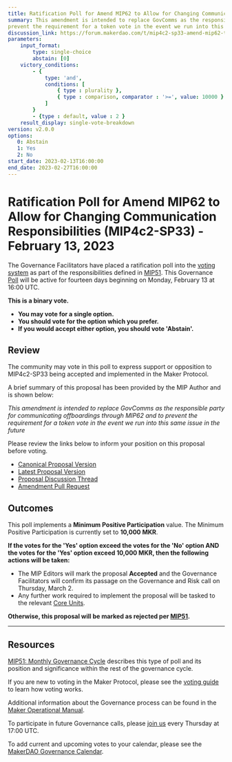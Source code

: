 ```yaml
---
title: Ratification Poll for Amend MIP62 to Allow for Changing Communication Responsibilities (MIP4c2-SP33) - February 13, 2023
summary: This amendment is intended to replace GovComms as the responsible party for communicating offboardings through MIP62 and to
prevent the requirement for a token vote in the event we run into this same issue in the future.
discussion_link: https://forum.makerdao.com/t/mip4c2-sp33-amend-mip62-to-allow-for-changing-communication-responsibilities/19381
parameters:
    input_format:
        type: single-choice
        abstain: [0]
    victory_conditions:
        - {
            type: 'and',
            conditions: [
                { type : plurality },
                { type : comparison, comparator : '>=', value: 10000 }
            ]
        }
        - {type : default, value : 2 }
    result_display: single-vote-breakdown
version: v2.0.0
options:
   0: Abstain
   1: Yes
   2: No
start_date: 2023-02-13T16:00:00
end_date: 2023-02-27T16:00:00
---
```

# Ratification Poll for Amend MIP62 to Allow for Changing Communication Responsibilities (MIP4c2-SP33) - February 13, 2023

The Governance Facilitators have placed a ratification poll into the [voting system](https://vote.makerdao.com/polling) as part of the responsibilities defined in [MIP51](https://mips.makerdao.com/mips/details/MIP51). This Governance [Poll](https://manual.makerdao.com/governance/governance-cycle/weekly-governance-cycle#weekly-governance-cycle-definitions-mip16c1) will be active for fourteen days beginning on Monday, February 13 at 16:00 UTC.

**This is a binary vote.**
- **You may vote for a single option.**
- **You should vote for the option which you prefer.**
- **If you would accept either option, you should vote 'Abstain'.**

## Review

The community may vote in this poll to express support or opposition to MIP4c2-SP33 being accepted and implemented in the Maker Protocol.

A brief summary of this proposal has been provided by the MIP Author and is shown below:

*This amendment is intended to replace GovComms as the responsible party for communicating offboardings through MIP62 and to prevent the requirement for a token vote in the event we run into this same issue in the future*

Please review the links below to inform your position on this proposal before voting.
* [Canonical Proposal Version](https://github.com/makerdao/mips/blob/e6502bfcaff834ac101734d55c3b8e0e74da5f4d/MIP4/MIP4c2-Subproposals/MIP4c2-SP33.md)
* [Latest Proposal Version](https://mips.makerdao.com/mips/details/MIP4c2SP33)
* [Proposal Discussion Thread](https://forum.makerdao.com/t/mip4c2-sp33-amend-mip62-to-allow-for-changing-communication-responsibilities/19381)
* [Amendment Pull Request](https://github.com/makerdao/mips/pull/741)

## Outcomes

This poll implements a **Minimum Positive Participation** value. The Minimum Positive Participation is currently set to **10,000 MKR**.

**If the votes for the 'Yes' option exceed the votes for the 'No' option AND the votes for the 'Yes' option exceed 10,000 MKR, then the following actions will be taken:**
* The MIP Editors will mark the proposal **Accepted** and the Governance Facilitators will confirm its passage on the Governance and Risk call on Thursday, March 2.
* Any further work required to implement the proposal will be tasked to the relevant [Core Units](https://mips.makerdao.com/mips/details/MIP38#mip38c2-core-unit-state).

**Otherwise, this proposal will be marked as rejected per [MIP51](https://mips.makerdao.com/mips/details/MIP51#mip51c2-ratification-poll).**

---

## Resources

[MIP51: Monthly Governance Cycle](https://mips.makerdao.com/mips/details/MIP51) describes this type of poll and its position and significance within the rest of the governance cycle.

If you are new to voting in the Maker Protocol, please see the [voting guide](https://manual.makerdao.com/governance/voting-in-makerdao/on-chain-governance) to learn how voting works.

Additional information about the Governance process can be found in the [Maker Operational Manual](https://manual.makerdao.com).

To participate in future Governance calls, please [join us](https://forum.makerdao.com/tag/pubcall-:-governance-and-risk) every Thursday at 17:00 UTC.

To add current and upcoming votes to your calendar, please see the [MakerDAO Governance Calendar](https://manual.makerdao.com/makerdao/calendars/governance-calendar).
